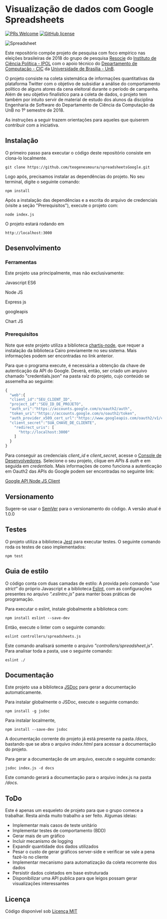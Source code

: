 # Visualização de dados com Google Spreadsheets

 [![PRs Welcome](https://img.shields.io/badge/PRs-welcome-brightgreen.svg?style=flat-square)](http://makeapullrequest.com) [![GitHub license](https://img.shields.io/badge/license-MIT-blue.svg?style=flat-square)](https://github.com/your/your-project/blob/master/LICENSE)

![Spreadsheet](https://i.imgur.com/1nWhycw.png)

Este repositório compõe projeto de pesquisa com foco empírico nas eleições brasileiras de 2018 do grupo de pesquisa [Resocie](http://resocie.org) do [Instituto de Ciência Política - IPOL](http://ipol.unb.br/) com o apoio técnico do [Departamento de Computação - CIC](http://www.cic.unb.br/) da [Universidade de Brasília - UnB](http://unb.br).

O projeto consiste na coleta sistemática de informações quantitativas da plataforma Twitter com o objetivo de subsidiar a análise do comportamento político de alguns atores da cena eleitoral durante o período de campanha. Além de seu objetivo finalístico para a coleta de dados, o projeto tem também por intuito servir de material de estudo dos alunos da disciplina Engenharia de Software do Departamento de Ciência da Computação da UnB no 1º semestre de 2018. 

As instruções a seguir trazem orientações para aqueles que quiserem contribuir com a iniciativa.

## Instalação

O primeiro passo para executar o código deste repositório consiste em clona-lo localmente.

```shell
git clone https://github.com/teogenesmoura/spreadsheetsGoogle.git
```

Logo após, precisamos instalar as dependências do projeto. No seu terminal, 
digite o seguinte comando:

```shell
npm install
```

Após a instalação das dependências e a escrita do arquivo de credenciais (visite a seção "Prerequisitos"), execute o projeto com:

```shell
node index.js
```

O projeto estará rodando em 

```shell
http://localhost:3000
```

## Desenvolvimento

### Ferramentas
Este projeto usa principalmente, mas não exclusivamente:

Javascript ES6

Node JS

Express js

googleapis

Chart JS

### Prerequisitos

Note que este projeto utiliza a biblioteca [chartjs-node](https://github.com/vmpowerio/chartjs-node), que requer a instalação da biblioteca Cairo previamente no seu sistema. Mais informações podem ser encontradas no link anterior.

Para que o programa execute, é necessária a obtenção da chave de autenticação da API do Google. Deverá, então, ser criado um arquivo chamado "credentials.json" na pasta raíz do projeto, cujo conteúdo se assemelha ao seguinte:

```javascript
{
  "web":{
  "client_id":"SEU_CLIENT_ID",
  "project_id":"SEU_ID_DE_PROJETO",
  "auth_uri":"https://accounts.google.com/o/oauth2/auth",
  "token_uri":"https://accounts.google.com/o/oauth2/token",
  "auth_provider_x509_cert_url":"https://www.googleapis.com/oauth2/v1/certs",
  "client_secret":"SUA_CHAVE_DE_CLIENTE",
    "redirect_uris": [
      "http://localhost:3000"
    ]
  }
}
```

Para conseguir as credenciais *client_id* e *client_secret*, acesse o [Console de Desenvolvedores](https://console.developer.google.com/). Selecione o seu projeto, clique em *APIs & auth* e em seguida em *credentials*. 
Mais informações de como funciona a autenticação em Oauth2 das APIs do Google podem ser encontradas no seguinte link:

[Google API Node JS Client](https://github.com/google/google-api-nodejs-client#authorizing-and-authenticating)


## Versionamento

Sugere-se usar o [SemVer](http://semver.org/) para o versionamento do código.
A versão atual é 1.0.0


## Testes

O projeto utiliza a biblioteca [Jest](https://facebook.github.io/jest/) para executar testes. O seguinte comando roda os testes de caso implementados:

```shell
npm test
```

## Guia de estilo

O código conta com duas camadas de estilo: A provida pelo comando
*"use strict"* do próprio Javascript e a biblioteca [Eslint](https://eslint.org/), com as configurações presentes no arquivo *".eslintrc.js"* para manter boas práticas de programação. 

Para executar o eslint, instale globalmente a biblioteca com:

```shell
npm install eslint --save-dev
```

Então, execute o linter com o seguinte comando:

```shell
eslint controllers/spreadsheets.js
```

Este comando analisará somente o arquivo *"controllers/spreadsheet.js"*. Para analisar toda a pasta, use o seguinte comando:

```shell
eslint ./
```

## Documentação

Este projeto usa a biblioteca [JSDoc](https://github.com/jsdoc3/jsdoc) para gerar a documentação automaticamente. 

Para instalar globalmente o JSDoc, execute o seguinte comando:

```shell
npm install -g jsdoc
```

Para instalar localmente,

```shell
npm install --save-dev jsdoc
```

A documentação corrente do projeto já está presente na pasta */docs*, bastando que se abra o arquivo *index.html* para acessar a documentação do projeto.

Para gerar a documentação de um arquivo, execute o seguinte comando:

```shell
jsdoc index.js -d docs
```

Este comando gerará a documentação para o arquivo index.js na pasta */docs*.

## ToDo

Este é apenas um esqueleto de projeto para que o grupo comece a trabalhar. Resta ainda muito trabalho a ser feito. Algumas ideias: 

* Implementar mais casos de teste unitário
* Implementar testes de comportamento (BDD)
* Gerar mais de um gráfico
* Incluir mecanismo de logging
* Expandir quantidade dos dados utilizados
* Pesar o custo de gerar gráficos server-side e verificar se vale a pena fazê-lo no cliente
* Implementar mecanismo para automatização da coleta recorrente dos dados
* Persistir dados coletados em base estruturada
* Disponibilizar uma API publica para que leigos possam gerar visualizações interessantes

## Licença

Código disponível sob [Licença MIT](LICENSE)